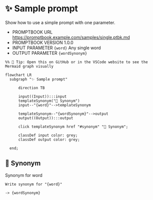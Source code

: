 # ✨ Sample prompt

Show how to use a simple prompt with one parameter.

-   PROMPTBOOK URL https://promptbook.example.com/samples/single.ptbk.md
-   PROMPTBOOK VERSION 1.0.0
-   INPUT  PARAMETER `{word}` Any single word
-   OUTPUT PARAMETER `{wordSynonym}`

<!--Graph-->
<!-- ⚠️ WARNING: This section was auto-generated -->

```mermaid
%% 🔮 Tip: Open this on GitHub or in the VSCode website to see the Mermaid graph visually

flowchart LR
  subgraph "✨ Sample prompt"

      direction TB

      input((Input)):::input
      templateSynonym("💬 Synonym")
      input--"{word}"-->templateSynonym

      templateSynonym--"{wordSynonym}"-->output
      output((Output)):::output

      click templateSynonym href "#synonym" "💬 Synonym";

      classDef input color: grey;
      classDef output color: grey;

  end;
```

<!--/Graph-->

## 💬 Synonym

Synonym for word

```text
Write synonym for "{word}"
```

`-> {wordSynonym}`

<!--
TODO: [🧠] Figure out less simmilar word for "single", "simple" and "sample"
-->
